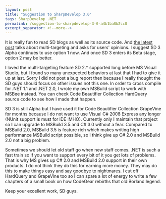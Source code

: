 ```yaml
---
layout: post
title: "Suggestion to SharpDevelop 3.0"
tags: SharpDevelop .NET
permalink: /suggestion-to-sharpdevelop-3-0-a4b1ba8b2cc8
excerpt_separator: <!--more-->
---
```

It is really fun to read SD blogs as well as its source code. And [the latest post](http://laputa.sharpdevelop.net/ChoosingTheTargetFrameworkInSharpDevelop30.aspx) talks about multi-targeting and asks for users' opinions. I suggest SD 3 Alpha continues to use option 1 now. And once SD 3 enters its Beta stage, option 2 may be better.
<!--more-->

I loved the multi-targeting feature SD 2.* supported long before MS Visual Studio, but I found so many unexpected behaviors at last that I had to give it up at last. Sorry I did not post a bug report then because I really thought the SD guys should focus on other issues not this one. In order to cross compile for .NET 1.1 and .NET 2.0, I wrote my own MSBuild script to work with MSBee instead. You can check Code Beautifier Collection HardQuery source code to see how I made that happen.

SD 3 is still Alpha but I have used it for Code Beautifier Collection GrapeVine for months because I do not want to use Visual C# 2008 Express any longer (NUnit support is must for IDE IMHO). Currently only I maintain that project so I can upgrade to MSBuild 3.5 and C# 3.0 without a fear. Compared to MSBuild 2.0, MSBuild 3.5 is feature rich which makes writing high performance MSBuild script possible, so I think give up C# 2.0 and MSBuild 2.0 not a big problem.

Sometimes we should let old staff go when new staff comes. .NET is such a fast train so if you want to support every bit of it you get lots of problems. That is why MS gives up C# 2.0 and MSBuild 2.0 support in their own products. I do not think they do this for earning more money. They may do this to make things easy and say goodbye to nightmares. I cut off HardQuery and GrapeVine too so I can spare a lot of energy to write a few chapters of a small book on how CodeGear rebirths that old Borland legend.

Keep your excellent work, SD guys.

